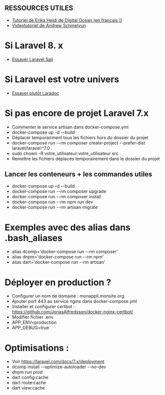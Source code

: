 ## RESSOURCES UTILES
- [Tutoriel de Erika Heidi de Digital Ocean (en français !)](https://www.digitalocean.com/community/tutorials/how-to-install-and-set-up-laravel-with-docker-compose-on-ubuntu-20-04-fr)
- [Videotutoriel de Andrew Schmelyun](https://www.youtube.com/watch?v=I980aPL-NRM)

# Si Laravel 8. x
- [Essayer Laravel Sail](https://laravel.com/docs/8.x/sail)

# Si Laravel est votre univers
- [Essayer plutôt Laradoc](https://laradock.io)

# Si pas encore de projet Laravel 7.x
- Commenter le service artisan dans docker-compose.yml
- docker-compose up -d --build
- Déplacer temporairment tous les fichiers hors du dossier du projet
- docker-compose run --rm composer create-project --prefer-dist laravel/laravel:^7.0 .
- sudo chown -R votre_utilisateur:votre_utilisateur src
- Remettre les fichiers déplacés temporairement dans le dossier du projet

## Lancer les conteneurs + les commandes utiles
- docker-compose up -d --build
- docker-compose run --rm composer upgrade
- docker-compose run --rm composer install
-  docker-compose run --rm npm run dev
- docker-compose run --rm artisan migrate

# Exemples avec des alias dans .bash_aliases
- alias dcomp='docker-compose run --rm composer'
- alias dnpm='docker-compose run --rm npm'
- alias dart='docker-compose run --rm artisan'

# Déployer en production ?
- Configurer un nom de domaine : monappli.monsite.org
- Ajouter port 443 au service nginx dans docker-compose.yml
- Installer et configurer certbot : https://github.com/JonasAlfredsson/docker-nginx-certbot/
- Modifier fichier .env
- APP_ENV=production
- APP_DEBUG=true
# Optimisations : 
- Voir https://laravel.com/docs/7.x/deployment
- dcomp install --optimize-autoloader --no-dev
- dnpm run prod
- dart config:cache
- dart route:cache
- dart view:cache
